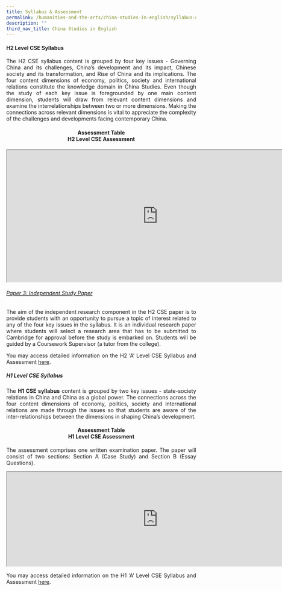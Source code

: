 ```yaml
---
title: Syllabus & Assessment
permalink: /humanities-and-the-arts/china-studies-in-english/syllabus-assessment/
description: ""
third_nav_title: China Studies in English
---
```


<h4><strong>H2 Level CSE Syllabus</strong></h4>
<div align=justify>
<p>
The H2 CSE syllabus content is grouped by four key issues - Governing China and its challenges, China’s development and its impact, Chinese society and its transformation, and Rise of China and its implications. The four content dimensions of economy, politics, society and international relations constitute the knowledge domain in China Studies. Even though the study of each key issue is foregrounded by one main content dimension, students will draw from relevant content dimensions and examine the interrelationships between two or more dimensions. Making the connections across relevant dimensions is vital to appreciate the complexity of the challenges and developments facing contemporary China.</p>

<h4><strong><center>Assessment Table<br>
H2 Level CSE Assessment</center></strong></h4>
<iframe src="https://docs.google.com/document/d/e/2PACX-1vTDXMKzo8HVFyZM4F-ddfXK98Gnj_C31bmYF2Z01qj4a5LQ4N7p4nVrZ88rihrTRC_-o1bpMQmUGwEd/pub?embedded=true" width=800px height=350px scrolling="no"></iframe>

<h6><u>Paper 3: Independent Study Paper</u></h6>
<p>
The aim of the independent research component in the H2 CSE paper is to provide students with an opportunity to pursue a topic of interest related to any of the four key issues in the syllabus. It is an individual research paper where students will select a research area that has to be submitted to Cambridge for approval before the study is embarked on. Students will be guided by a Coursework Supervisor (a tutor from the college).</p>
<p>
You may access detailed information on the H2 ‘A’ Level CSE Syllabus and Assessment <a href="https://www.seab.gov.sg/docs/default-source/national-examinations/syllabus/alevel/2022syllabus/9628_y22_sy.pdf">here</a>.</p>

<h5><strong>H1 Level CSE Syllabus</strong></h5>
<p>
The <strong>H1 CSE syllabus</strong> content is grouped by two key issues - state-society relations in China and China as a global power. The connections across the four content dimensions of economy, politics, society and international relations are made through the issues so that students are aware of the inter-relationships between the dimensions in shaping China’s development.</p>

<h4><strong><center>Assessment Table<br>
H1 Level CSE Assessment</center></strong></h4>
<p>
The assessment comprises one written examination paper. The paper will consist of two sections: Section A (Case Study) and Section B (Essay Questions).</p>
<iframe src="https://docs.google.com/document/d/e/2PACX-1vR4S95ADwmww5KGYeebRVo08f68ngYE8y7Fm2a0shurHIc8JZ_VdnW9FiaygBzBxCAm8yKtouRVdzBG/pub?embedded=true" width=800px height=250px scrolling="no"></iframe>
<p>
You may access detailed information on the H1 ‘A’ Level CSE Syllabus and Assessment <a href="https://www.seab.gov.sg/docs/default-source/national-examinations/syllabus/alevel/2021syllabus/8628_y21_sy.pdf">here</a>.</p>